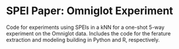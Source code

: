 # SPEI Paper: Omniglot Experiment
Code for experiments using SPEIs in a kNN for a one-shot 5-way experiment on the Omniglot data.  Includes the code for the ferature extraction and modeling building in Python and R, respectively.  

